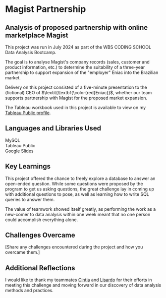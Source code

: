 # Magist Partnership
## Analysis of proposed partnership with online marketplace Magist
This project was run in July 2024 as part of the WBS CODING SCHOOL Data Analysis Bootcamp.

The goal is to analyse Magist's company records (sales, customer and product information, etc.) to determine the suitability of a three-year partnership to support expansion of the "employer" Eniac into the Brazilian market.

Delivery on this project consisted of a five-minute presentation to the (fictional) CEO of $\textit{\textbf{\color{red}Eniac}}$, whether our team supports partnership with Magist for the proposed market expansion.

The Tableau workbook used in this project is available to view on my [Tableau Public profile](https://public.tableau.com/app/profile/christopher.galloway5578/viz/New_Magist/).

## Languages and Libraries Used
MySQL     
Tableau Public      
Google Slides      

## Key Learnings
This project offered the chance to freely explore a database to answer an open-ended question. While some questions were proposed by the program to get us asking questions, the great challenge lay in coming up with additional questions to pose, as well as learning how to write SQL queries to answer them. 

The value of teamwork showed itself greatly, as performing the work as a new-comer to data analysis within one week meant that no one person could accomplish everything alone.

## Challenges Overcame
[Share any challenges encountered during the project and how you overcame them.]
## Additional Reflections
I would like to thank my teammates [Cintia](https://github.com/Cintia0528) and [Lisardo](https://github.com/lisardo-iniesta) for their efforts in meeting this challenge and moving forward in our discovery of data analysis methods and practices.
